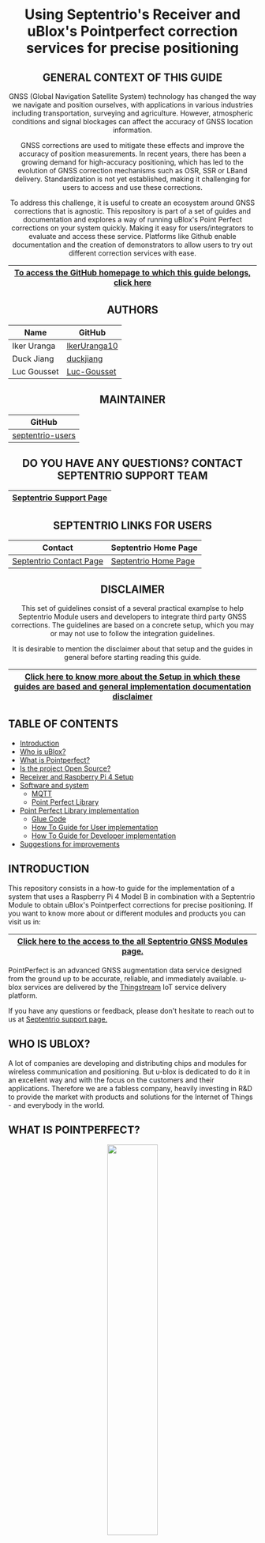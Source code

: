 <div align="center">
  
# Using Septentrio's Receiver and uBlox's Pointperfect correction services for precise positioning

## GENERAL CONTEXT OF THIS GUIDE

GNSS (Global Navigation Satellite System) technology has changed the way we navigate and position ourselves, with applications in various industries including transportation, surveying and agriculture. However, atmospheric conditions and signal blockages can affect the accuracy of GNSS location information. 

GNSS corrections are used to mitigate these effects and improve the accuracy of position measurements. In recent years, there has been a growing demand for high-accuracy positioning, which has led to the evolution of GNSS correction mechanisms such as OSR, SSR or LBand delivery. Standardization is not yet established, making it challenging for users to access and use these corrections. 

To address this challenge, it is useful to create an ecosystem around GNSS corrections that is agnostic. This repository is part of a set of guides and documentation and explores a way of running uBlox's Point Perfect corrections on your system quickly. Making it easy for users/integrators to evaluate and access these service. Platforms like Github enable documentation and the creation of demonstrators to allow users to try out different correction services with ease.

| <a href="https://github.com/septentrio-gnss/Septentrio_AgnosticCorrectionsProgram#set-up-guide-to-use-third-party-osr-and-ssr-correction-services-with-septentrios-receivers-for-precise-positioning">To access the GitHub homepage to which this guide belongs, click here</a>|
|---|

## AUTHORS
  
| Name | GitHub |
|------|--------|
| Iker Uranga | <a href="https://github.com/IkerUranga10">IkerUranga10</a> </br> |    
| Duck Jiang | <a href="https://github.com/duckjiang">duckjiang</a> </br> | 
| Luc Gousset | <a href="https://github.com/Luc-Gousset">Luc-Gousset</a> </br> |  

## MAINTAINER
  
| GitHub |
|--------|
| <a href="https://github.com/septentrio-users">septentrio-users</a> </br> |    

## DO YOU HAVE ANY QUESTIONS? CONTACT SEPTENTRIO SUPPORT TEAM

| <a href="https://web.septentrio.com/GH-SSN-support ">Septentrio Support Page</a>|
|---|

## SEPTENTRIO LINKS FOR USERS
 
| Contact                                                                          | Septentrio Home Page                                                        |
|----------------------------------------------------------------------------------|-----------------------------------------------------------------------------|
| <a href="https://web.septentrio.com/GH-SSN-contact ">Septentrio Contact Page</a> | <a href="https://web.septentrio.com/UBL-SSN-home">Septentrio Home Page</a> |

## DISCLAIMER
  
This set of guidelines consist of a several practical examplse to help Septentrio Module users and developers to integrate third party GNSS corrections. The guidelines are based on a concrete setup, which you may or may not use to follow the integration guidelines.

It is desirable to mention the disclaimer about that setup and the guides in general before starting reading this guide.
  
| <a href="https://github.com/septentrio-gnss/Septentrio_AgnosticCorrectionsProgram/tree/main/Receiver%20and%20Raspberry%20Setup#disclaimer">Click here to know more about the Setup in which these guides are based and general implementation documentation disclaimer</a> |
|---|

</div>

## TABLE OF CONTENTS

<!--ts-->

* [Introduction](#introduction)
* [Who is uBlox?](#who-is-ublox)
* [What is Pointperfect?](#what-is-pointperfect)
* [Is the project Open Source?](#is-the-project-open-source)
* [Receiver and Raspberry Pi 4 Setup](#receiver-and-raspberry-pi-4-setup)
* [Software and system](#Software-and-system)     
    * [MQTT](#mqtt)
    * [Point Perfect Library](#point-perfect-library)
* [Point Perfect Library implementation](#point-perfect-library-implementation)
  * [Glue Code](#glue-code)
  * [How To Guide for User implementation](#how-to-guide-for-user-implementation)
  * [How To Guide for Developer implementation](#how-to-guide-for-developer-implementation)
* [Suggestions for improvements](#suggestions-for-improvements)
  
<!--te-->

## INTRODUCTION

This repository consists in a how-to guide for the implementation of a system that uses a Raspberry Pi 4 Model B in combination with a Septentrio Module to obtain uBlox's Pointperfect corrections for precise positioning. If you want to know more about or different modules and products you can visit us in: 

<div align="center">

| <a href="https://web.septentrio.com/UBL-SSN-rx">Click here to the access to the all Septentrio GNSS Modules page.</a> |
|---|
   
</div>

PointPerfect is an advanced GNSS augmentation data service designed from the ground up to be accurate, reliable, and immediately available. u-blox services are delivered by the <a href="https://www.u-blox.com/en/product/thingstream">Thingstream</a> IoT service delivery platform.

If you have any questions or feedback, please don't hesitate to reach out to us at <a href="https://web.septentrio.com/GH-SSN-support ">Septentrio support page.</a>

## WHO IS UBLOX?

A lot of companies are developing and distributing chips and modules for wireless communication and positioning. But u-blox is dedicated to do it in an excellent way and with the focus on the customers and their applications. Therefore we are a fabless company, heavily investing in R&D to provide the market with products and solutions for the Internet of Things - and everybody in the world.


## WHAT IS POINTPERFECT?
  
<p align="center">
    <img src="doc_sources/pointperfect_logo.png" width="45%">

PointPerfect is an advanced GNSS augmentation data service designed from the ground up to be accurate, reliable, and immediately available. The service answers the fast-growing demand for high precision GNSS solutions including autonomous vehicles such as unmanned aerial vehicles (UAV), service robots, machinery automation, micro-mobility, and other advanced navigation applications. Emerging automotive applications include automated driving (AD) and advanced driver assistance system (ADAS), lane-accurate navigation, and telematics. 

To know more about the service you can visit the following official web pages:

<div align="center">

| <a href="https://www.u-blox.com/en/product/pointperfect">Click here to the navigate to PointPerfect GNSS augmentation service page. 
|---|
   
</div>

## IS THE PROJECT OPEN SOURCE?

Yes, as it allows easy adaptations and thus enables the robotics and autonomous community to create their own spin off projects.
As such this can be also a starting reference point for integrators when in need of GNSS integration.

With open source it means that the following is provided:
- Editable source files
- Modifications and spin off projects allowed
- You are allowed to sell your version. No -NC limitations.
- May require attribution
- We encourage you to stand on our shoulders and even make money at it! 

More info about licensing can be found here: 
<a href="https://creativecommons.org/licenses/by-sa/4.0/">Creative Commons Attribution Share-Alike License.</a> and <a href="https://www.oshwa.org/definition/">Open Source HW</a>

## RECEIVER AND RASPBERRY PI 4 SETUP

The implementation of this service is based and tested on a specific setup. This setup consists of two main elements and their wiring and peripherals. These elements are the Mosaic-Go Module evaluation kit and a Raspberry Pi 4 Model B. Here you can see some of the main components (without peripherials) and a Higl-Level scheme of the Raspberry Pi 4 and Mosaic-Go system.

<p align="center">
    <img src="doc_sources/high_level_setup.PNG" width="100%">

To know more about this system and hot to make the setup in which this and the rest of our guidaes are based follow the next link below.

<div align="center">
    
| <a href="https://github.com/septentrio-gnss/Septentrio_AgnosticCorrectionsProgram/tree/main/Receiver%20and%20Raspberry%20Setup#set-up-guide-to-use-third-parties-corrections-with-septentrios-receiver-for-precise-positioning"> Click here to acces to our Set Up Guide to use Third Party OSR and SSR correction services with Septentrio's Receivers for precise positioning.</a> |
|---|
    
</div>

It is necessary to follow the instructions of the previous setup installation guide, to return to this point for the implementation of the uBlox's Pointperfect corrections service.

## SOFTWARE AND SYSTEM

For the implementation of PointPerfect corrections, it is necessary to use the PointPerfect library. 

<div align="center">

**IMPORTANT NOTE**

For convenience, from now on the acronym 'PPL' will be used in several occasions, both in text and images, referring to Point Perfect Library.

</div>

### MQTT 

<p align="center">
    <img src="doc_sources/mqtt.png" width="65%">
    
Before starting the explanation of the different inputs and outputs that the library has, it is essential to explain, or at least mention the IoT communication protocol called MQTT. This protocol plays a crucial role in accessing the information needed by the library.

<div align="center">
    
| <a href="https://mqtt.org"> Click here to navigate to the official MQTT messaging protocol web page.</a> |
|---|
    
</div>

MQTT is an OASIS standard messaging protocol for the Internet of Things (IoT). It is designed as an extremely lightweight publish/subscribe messaging transport that is ideal for connecting remote devices with a small code footprint and minimal network bandwidth. MQTT today is used in a wide variety of industries, such as automotive, manufacturing, telecommunications, oil and gas, etc.
  
Below is an image showing a basic schematic of the operation of the subscription and publication system between brokers and MQTT clients to communicate between two or more clients in the network. 

Click here to navigate to the official MQTT guide for Client and Broker communication:
  
<div align="center">
    
| <a href="https://www.hivemq.com/blog/mqtt-essentials-part-3-client-broker-connection-establishment/">Client and Broker and MQTT Server and Connection Establishment Explained</a> |
|---|
    
</div>
  
<p align="center">
    <img src="doc_sources/mqtt_simple.PNG" width="100%">

### Point Perfect Library

Point Perfct is a C++ library developed by uBlox that generates corrections in RTCM format to later send them to the GNSS receiver. The library decodes the SPARTN format corrections offered by the IoT location service or LBand satellite beam and together with the Satellite Ephemeris and receiver's position and timing information (NMEA), it generates RTCM messages to be sent to the receiver.
  
As far as the data inputs and outputs of the library are concerned, there are two more elements that are crucial to make the library workable. These elements are the frequency of the lband beam and a dynamic key (which changes over time) for library authentication. Both are obtained from the MQTT client.
  
Below is an image with a schematic representing the different inputs and outputs of the Point Perfect library.

<p align="center">
        <img src="doc_sources/Pointperfect_IO.jpg" width="100%">
  
<p align="center">
        <img src="doc_sources/Pointperfect_IO_legend.jpg" width="35%">

## POINT PERFECT LIBRARY IMPLEMENTATION

Once the concepts of what PointPerfect is, along with all the inputs and outputs it has in conjunction with the MQTT protocol are understood, the next step is the integration of the Corrections Service.

The integration of this service is done through what in Septentrio we have called **GlueCode**. 

### Glue Code

This code 'Glue Code' is a code written in the C++ language that makes use of several libraries to integrate this service in the Raspberry Pi 4 + Mosaic-Go setup, which is mentioned in <a href="https://github.com/septentrio-gnss/uBloxCorrectionsWithSeptentrio#receiver-and-raspberry-pi-4-setup">this section</a>.

One of these libraries is **PointPerfect Library**, and **uses its API** to make possible its correct functioning and compatibility in the system.

In order to understand the role of the GlueCode in the system, the following figure is shown below.

<p align="center">
        <img src="doc_sources/gluecode.jpg" width="70%">
        
It can be seen in the figure that the gluecode wraps the PointPerfect library so that all the elements of the system are well interconnected, i.e., the serial port communication between the receiver and the Raspberry Pi 4, the communication through the previously described MQTT protocol and Raspberry Pi 4, and the interface with the Point Perfect library.

In the following sub-sections, two approaches for such implementation are presented. These are **User Implementation**, with the aim of providing a high-level explanation for easy and fast execution of the code, in order to start testing the library with Septentrio receivers quickly, and the other one, 
  
### Glue Code libraries Licenses
  
The code to use the PointPerfect library in this system, which we have called Glue Code, makes use of other opensource libraries, whose names and licenses are the following.
  
  
  
  
### How To Guide for User implementation

The user Implementation Guide has the aim of providing a high-level explanation for easy and fast execution of the code, in order to start testing the library with Septentrio receivers quickly.
   
<div align="center">

| <a href="https://github.com/septentrio-gnss/uBloxCorrectionsWithSeptentrio/tree/master/user">Click here to User Implementation Guide.</a> |
|---|
   
</div>   
   
### How To Guide for Developer implementation
  
The developer Implementation Guide has the aim of deepening the compilation of the code and the operation of all parts of the GlueCode. It consists in providing an example and more advanced explanations on how developers could implement the PointPerfect service in their system.

<div align="center">

| <a href="https://github.com/septentrio-gnss/uBloxCorrectionsWithSeptentrio/tree/master/dev">Click here to Developer Implementation Guide.</a> |
|---|
   
</div> 
  
## SUGGESTIONS FOR IMPROVEMENTS

There are several possible enhancements to the code that is available today. Therefore, from septentrio we want to warn about some features of the code that can be improved and at the same time invite users willing to help or with ideas for improvement to share those ideas or feedback here on GitHub or through the septentrio support page.

These are some of the points to improve or features to add:

- Stabilize LBand functionality. The buffering mechanism linking the serial and MQTT communication with the interface (API functions) should be improved to guarantee the stability of the LBand functionality.

- Add a graphical user interface (GUI) for setting the parameters of the executable code for ease of use.

- Add IP communication between the septentrio receiver and the Rapberry Pi via code.
